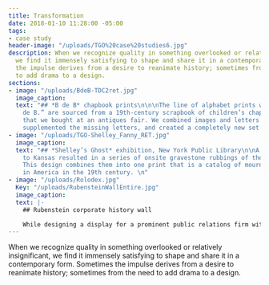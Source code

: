 ```yaml
---
title: Transformation
date: 2018-01-10 11:28:00 -05:00
tags:
- case study
header-image: "/uploads/TGO%20case%20studies6.jpg"
description: When we recognize quality in something overlooked or relatively insignificant,
  we find it immensely satisfying to shape and share it in a contemporary form. Sometimes
  the impulse derives from a desire to reanimate history; sometimes from the need
  to add drama to a design.
sections:
- image: "/uploads/BdeB-TDC2ret.jpg"
  image_caption: 
  text: "## *B de B* chapbook prints\n\n\nThe line of alphabet prints we call “B.
    de B.” are sourced from a 19th-century scrapbook of children’s chapbook pages
    that we bought at an antiques fair. We combined images and letters from the album,
    supplemented the missing letters, and created a completely new set of prints. "
- image: "/uploads/TGO-Shelley_Fanny_RET.jpg"
  image_caption: 
  text: "## *Shelley’s Ghost* exhibition, New York Public Library\n\nA research trip
    to Kansas resulted in a series of onsite gravestone rubbings of the word “DIED.”
    This design combines them into one print that is a catalog of mourning lettering
    in America in the 19th century. \n"
- image: "/uploads/Rolodex.jpg"
  Key: "/uploads/RubensteinWallEntire.jpg"
  image_caption: 
  text: |-
    ## Rubenstein corporate history wall

    While designing a display for a prominent public relations firm with a long history, we sifted through scores of vintage company photos and artifacts. One thing stood out: a collection of founder’s vintage A–Z Rolodexes. We had them photographed and featured prominently on the final wall. History, connections, and influence compressed into one shot.
---
```


When we recognize quality in something overlooked or relatively insignificant, we find it immensely satisfying to shape and share it in a contemporary form. Sometimes the impulse derives from a desire to reanimate history; sometimes from the need to add drama to a design. 